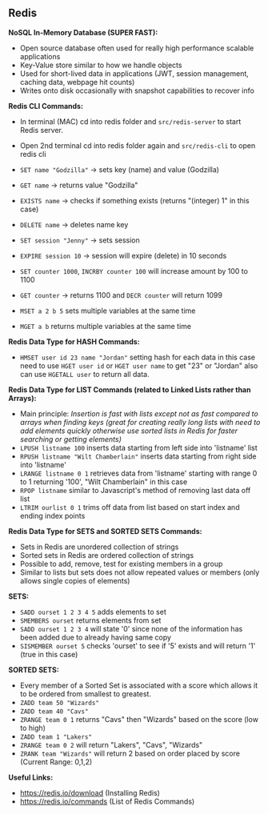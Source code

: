 ## Redis
**NoSQL In-Memory Database (SUPER FAST):**

 - Open source database often used for really high performance scalable applications
 - Key-Value store similar to how we handle objects
 - Used for short-lived data in applications (JWT, session management, caching data, webpage hit counts)
 - Writes onto disk occasionally with snapshot capabilities to recover info

 **Redis CLI Commands:**

 - In terminal (MAC) cd into redis folder and ``src/redis-server`` to start Redis server.
 - Open 2nd terminal cd into redis folder again and ``src/redis-cli`` to open redis cli

 - ``SET name "Godzilla"`` -> sets key (name) and value (Godzilla)
 - ``GET name`` -> returns value "Godzilla"
 - ``EXISTS name`` -> checks if something exists (returns "(integer) 1" in this case)
 - ``DELETE name`` -> deletes name key
 - ``SET session "Jenny"`` -> sets session
 - ``EXPIRE session 10`` -> session will expire (delete) in 10 seconds
 - ``SET counter 1000``, ``INCRBY counter 100`` will increase amount by 100 to 1100
 - ``GET counter`` -> returns 1100 and ``DECR counter`` will return 1099
 - ``MSET a 2 b 5`` sets multiple variables at the same time
 - ``MGET a b`` returns multiple variables at the same time

**Redis Data Type for HASH Commands:**

 - ``HMSET user id 23 name "Jordan"`` setting hash for each data in this case need to use ``HGET user id`` or ``HGET user name`` to get "23" or "Jordan" also can use ``HGETALL user`` to return all data.

**Redis Data Type for LIST Commands (related to Linked Lists rather than Arrays):**

 - Main principle: *Insertion is fast with lists except not as fast compared to arrays when finding keys (great for creating really long lists with need to add elements quickly otherwise use sorted lists in Redis for faster searching or getting elements)*
 - ``LPUSH listname 100`` inserts data starting from left side into 'listname' list
 - ``RPUSH listname "Wilt Chamberlain"`` inserts data starting from right side into 'listname'
 - ``LRANGE listname 0 1`` retrieves data from 'listname' starting with range 0 to 1 returning '100', "Wilt Chamberlain" in this case
 - ``RPOP listname`` similar to Javascript's method of removing last data off list
 - ``LTRIM ourlist 0 1`` trims off data from list based on start index and ending index points

 **Redis Data Type for SETS and SORTED SETS Commands:**

- Sets in Redis are unordered collection of strings
- Sorted sets in Redis are ordered collection of strings
- Possible to add, remove, test for existing members in a group
- Similar to lists but sets does not allow repeated values or members (only allows single copies of elements)

**SETS:**
- ``SADD ourset 1 2 3 4 5`` adds elements to set
- ``SMEMBERS ourset`` returns elements from set
- ``SADD ourset 1 2 3 4`` will state '0' since none of the information has been added due to already having same copy
- ``SISMEMBER ourset 5`` checks 'ourset' to see if '5' exists and will return '1' (true in this case)

**SORTED SETS:**
- Every member of a Sorted Set is associated with a score which allows it to be ordered from smallest to greatest.
- ``ZADD team 50 "Wizards"``
- ``ZADD team 40 "Cavs"``
- ``ZRANGE team 0 1`` returns "Cavs" then "Wizards" based on the score (low to high)
- ``ZADD team 1 "Lakers"``
- ``ZRANGE team 0 2`` will return "Lakers", "Cavs", "Wizards"
- ``ZRANK team "Wizards"`` will return 2 based on order placed by score (Current Range: 0,1,2)

 **Useful Links:**

  - https://redis.io/download (Installing Redis)
  - https://redis.io/commands (List of Redis Commands)

